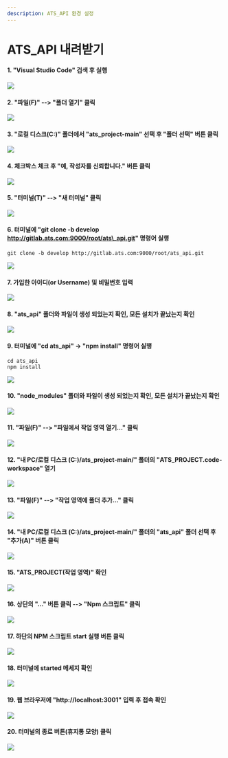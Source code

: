 ```yaml
---
description: ATS_API 환경 설정
---
```


# ATS\_API 내려받기

#### 1. "Visual Studio Code" 검색 후 실행&#x20;

![](../.gitbook/assets/exs\_01.png)

#### 2. "파일(F)" --> "폴더 열기" 클릭&#x20;

![](../.gitbook/assets/exs\_02.png)

#### 3. "로컬 디스크(C:)" 폴더에서 "ats\_project-main" 선택 후 "폴더 선택" 버튼 클릭&#x20;

![](../.gitbook/assets/exs\_03.png)

#### 4. 체크박스 체크 후 "예, 작성자를 신뢰합니다." 버튼 클릭 &#x20;

![](../.gitbook/assets/gd\_00.png)

#### 5. "터미널(T)" --> "새 터미널" 클릭&#x20;

![](../.gitbook/assets/gd\_01.png)

#### 6. 터미널에 "git clone -b develop http://gitlab.ats.com:9000/root/ats\_api.git" 명령어 실행&#x20;

```
git clone -b develop http://gitlab.ats.com:9000/root/ats_api.git
```

![](../.gitbook/assets/gd\_02.png)

#### 7. 가입한 아이디(or Username) 및 비밀번호 입력

![](../.gitbook/assets/gd\_03.png)

#### 8. "ats\_api" 폴더와 파일이 생성 되었는지 확인, 모든 설치가 끝났는지 확인 &#x20;

![](../.gitbook/assets/gd\_04.png)

#### 9. 터미널에 "cd ats\_api" -> "npm install" 명령어 실행&#x20;

```
cd ats_api
npm install
```

![](../.gitbook/assets/gd\_05.png)

#### 10. "node\_modules" 폴더와 파일이 생성 되었는지 확인, 모든 설치가 끝났는지 확인 &#x20;

![](../.gitbook/assets/gd\_06.png)

#### 11. "파일(F)" --> "파일에서 작업 영역 열기..." 클릭&#x20;

![](../.gitbook/assets/gd\_07.png)

#### 12. "내 PC/로컬 디스크 (C:)/ats\_project-main/" 폴더의 "ATS\_PROJECT.code-workspace" 열기&#x20;

![](../.gitbook/assets/gd\_08.png)

#### 13. "파일(F)" --> "작업 영역에 폴더 추가..." 클릭 &#x20;

![](../.gitbook/assets/gd\_09.png)

#### 14. "내 PC/로컬 디스크 (C:)/ats\_project-main/" 폴더의 "ats\_api" 폴더 선택 후 "추가(A)" 버튼 클릭&#x20;

![](../.gitbook/assets/gd\_10.png)

#### 15. "ATS\_PROJECT(작업 영역)" 확인&#x20;

![](../.gitbook/assets/gd\_11.png)

#### 16. 상단의 "..." 버튼 클릭 --> "Npm 스크립트" 클릭&#x20;

![](../.gitbook/assets/gd\_12.png)

#### 17. 하단의 NPM 스크립트 start 실행 버튼 클릭&#x20;

![](../.gitbook/assets/gd\_13.png)

#### 18. 터미널에 started 메세지 확인&#x20;

![](../.gitbook/assets/gd\_14.png)

#### 19. 웹 브라우저에 "http://localhost:3001" 입력 후 접속 확인 &#x20;

![](../.gitbook/assets/gd\_15.png)

#### 20. 터미널의 종료 버튼(휴지통 모양) 클릭&#x20;

![](../.gitbook/assets/gd\_16.png)
